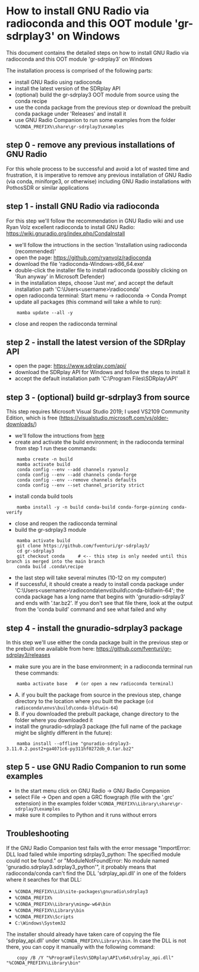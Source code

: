 # How to install GNU Radio via radioconda and this OOT module 'gr-sdrplay3' on Windows

This document contains the detailed steps on how to install GNU Radio via radioconda and this OOT module 'gr-sdrplay3' on Windows

The installation process is comprised of the following parts:
- install GNU Radio using radioconda
- install the latest version of the SDRplay API
- (optional) build the gr-sdrplay3 OOT module from source using the conda recipe
- use the conda package from the previous step or download the prebuilt conda package under 'Releases' and install it
- use GNU Radio Companion to run some examples from the folder `%CONDA_PREFIX%\share\gr-sdrplay3\examples`


## step 0 - remove any previous installations of GNU Radio

For this whole process to be successful and avoid a lot of wasted time and frustration, it is imperative to remove any previous installation of GNU Radio (via conda, miniforge3, or otherwise) including GNU Radio installations with PothosSDR or similar applications


## step 1 - install GNU Radio via radioconda

For this step we'll follow the recommendation in GNU Radio wiki and use Ryan Volz excellent radioconda to install GNU Radio: https://wiki.gnuradio.org/index.php/CondaInstall

- we'll follow the intructions in the section 'Installation using radioconda (recommended)'
- open the page: https://github.com/ryanvolz/radioconda
- download the file 'radioconda-Windows-x86_64.exe'
- double-click the installer file to install radioconda (possibly clicking on 'Run anyway' in Microsoft Defender)
- in the installation steps, choose 'Just me', and accept the default installation path 'C:\Users\<username>\radioconda'
- open radioconda terminal:
    Start menu -> radioconda -> Conda Prompt
- update all packages (this command will take a while to run):
```
    mamba update --all -y
```
- close and reopen the radioconda terminal


## step 2 - install the latest version of the SDRplay API

- open the page: https://www.sdrplay.com/api/
- download the SDRplay API for Windows and follow the steps to install it
- accept the default installation path 'C:\Program Files\SDRplay\API'


## step 3 - (optional) build gr-sdrplay3 from source

This step requires Microsoft Visual Studio 2019; I used VS2109 Community Edition, which is free (https://visualstudio.microsoft.com/vs/older-downloads/)

- we'll follow the intructions from [here](.conda/README.md#building-the-package)
- create and activate the build environment; in the radioconda terminal from step 1 run these commands:
```
    mamba create -n build
    mamba activate build
    conda config --env --add channels ryanvolz
    conda config --env --add channels conda-forge
    conda config --env --remove channels defaults
    conda config --env --set channel_priority strict
```
- install conda build tools
```
    mamba install -y -n build conda-build conda-forge-pinning conda-verify
```
- close and reopen the radioconda terminal
- build the gr-sdrplay3 module
```
    mamba activate build
    git clone https://github.com/fventuri/gr-sdrplay3/
    cd gr-sdrplay3
    git checkout conda     # <-- this step is only needed until this branch is merged into the main branch
    conda build .conda\recipe
```
- the last step will take several minutes (10-12 on my computer)
- if successful, it should create a ready to install conda package under 'C:\Users\<username>\radioconda\envs\build\conda-bld\win-64'; the conda package has a long name that begins with 'gnuradio-sdrplay3' and ends with '.tar.bz2'. If you don't see that file there, look at the output from the 'conda build' command and see what failed and why


## step 4 - install the gnuradio-sdrplay3 package

In this step we'll use either the conda package built in the previous step or the prebuilt one available from here: https://github.com/fventuri/gr-sdrplay3/releases

- make sure you are in the base environment; in a radioconda terminal run these commands:
```
    mamba activate base   # (or open a new radioconda terminal)
```
- A. if you built the package from source in the previous step, change directory to the location where you built the package (`cd radioconda\envs\build\conda-bld\win-64`)
- B. if you downloaded the prebuilt package, change directory to the folder where you downloaded it
- install the gnuradio-sdrplay3 package (the full name of the package might be slightly different in the future):
```
    mamba install --offline "gnuradio-sdrplay3-3.11.0.2.post2+ga4071c6-py311hf0272db_0.tar.bz2"
```


## step 5 - use GNU Radio Companion to run some examples

- In the start menu click on GNU Radio -> GNU Radio Companion
- select File -> Open and open a GRC flowgraph (file with the '.grc' extension) in the examples folder `%CONDA_PREFIX%\Library\share\gr-sdrplay3\examples`
- make sure it compiles to Python and it runs without errors


## Troubleshooting

If the GNU Radio Companion test fails with the error message "ImportError: DLL load failed while importing sdrplay3_python: The specified module could not be found." or "ModuleNotFoundError: No module named 'gnuradio.sdrplay3.sdrplay3_python'", it probably means that radioconda/conda can't find the DLL 'sdrplay_api.dll' in one of the folders where it searches for that DLL:
- `%CONDA_PREFIX%\Lib\site-packages\gnuradio\sdrplay3`
- `%CONDA_PREFIX%`
- `%CONDA_PREFIX%\Library\mingw-w64\bin`
- `%CONDA_PREFIX%\Library\bin`
- `%CONDA_PREFIX%\Scripts`
- `C:\Windows\System32`

The installer should already have taken care of copying the file 'sdrplay_api.dll' under `%CONDA_PREFIX%\Library\bin`. In case the DLL is not there, you can copy it manually with the following command:
```
    copy /B /Y "%ProgramFiles%\SDRplay\API\x64\sdrplay_api.dll" "%CONDA_PREFIX%\Library\bin"
```
